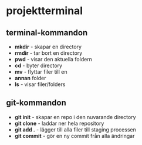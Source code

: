 # projektterminal


## terminal-kommandon

- **mkdir** - skapar en directory
- **rmdir** - tar bort en directory
- **pwd** -  visar den aktuella foldern
- **cd** - byter directory
- **mv** - flyttar filer till en 
- **annan** folder
- **ls** - visar filer/folders 


## git-kommandon

- **git init** - skapar en repo i den nuvarande directory
- **git clone** - laddar ner hela repository 
- **git add .** - lägger till alla filer till staging processen
- **git commit** - gör en ny commit från alla ändringar
